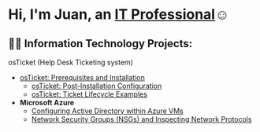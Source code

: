 <h1>Hi, I'm Juan, an <a href="https://linkedin.com/in/juan-housholder-jr-b45766301/">IT Professional</a>☺</h1>

<h2>👨‍💻 Information Technology Projects:</h2>
osTicket (Help Desk Ticketing system)

- [osTicket: Prerequisites and Installation](https://github.com/itjj0108/osticket-prereqs)
  - [osTicket: Post-Installation Configuration](https://github.com/itjj0108/post-install-config)
  - [osTicket: Ticket Lifecycle Examples](https://github.com/itjj0108/ticket-lifecycle)
- <b>Microsoft Azure</b>
  - [Configuring Active Directory within Azure VMs](https://github.com/itjj0108/configure-ad)
  - [Network Security Groups (NSGs) and Inspecting Network Protocols](https://github.com/itjj0108/azure-network-protocols)




